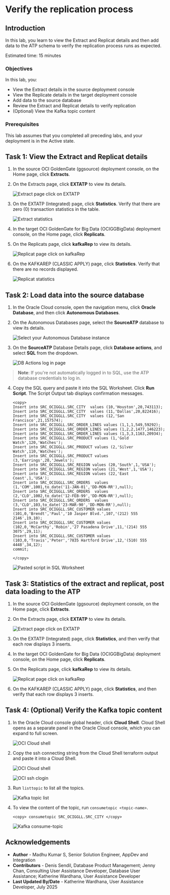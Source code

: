 # Verify the replication process

## Introduction

In this lab, you learn to view the Extract and Replicat details and then add data to the ATP schema to verify the replication process runs as expected.

Estimated time: 15 minutes

### Objectives

In this lab, you:
* View the Extract details in the source deployment console
* View the Replicate details in the target deployment console
* Add data to the source database
* Review the Extract and Replicat details to verify replication
* (Optional) View the Kafka topic content


### Prerequisites

This lab assumes that you completed all preceding labs, and your deployment is in the Active state.

## Task 1: View the Extract and Replicat details

1. In the source OCI GoldenGate (ggsource) deployment console, on the Home page, click **Extracts**. 

2. On the Extracts page, click **EXTATP** to view its details.

     ![Extract page click on EXTATP](images/01-02-click-on-extract.png " ")

3. On the EXTATP (Integrated) page, click **Statistics**. Verify that there are zero (0) transaction statistics in the table.

     ![Extract statistics](images/01-03-extract-statistics-pre-status.png " ") 

4. In the target OCI GoldenGate for Big Data (OCIGGBigData) deployment console, on the Home page, click **Replicats**.

5. On the Replicats page, click **kafkaRep** to view its details.

    ![Replicat page click on kafkaRep](images/01-05-click-on-replicat.png " ")

6. On the KAFKAREP (CLASSIC APPLY) page, click **Statistics**. Verify that there are no records displayed.

    ![Replicat statistics](images/01-06-replicat-statistics-pre-status.png " ")

## Task 2: Load data into the source database

1. In the Oracle Cloud console, open the navigation menu, click **Oracle Database**, and then click **Autonomous Databases**.

2. On the Autonomous Databases page, select the **SourceATP** database to view its details.

    ![Select your Autonomous Database instance](./images/02-02-atp-source-page.png " ")

3. On the **SourceATP** Database Details page, click **Database actions**, and select **SQL** from the dropdown.

    ![DB Actions log in page](./images/02-03-atp-db-options.png " ")

 > **Note**: If you're not automatically logged in to SQL, use the ATP database credentials to log in.

4.  Copy the SQL query and paste it into the SQL Worksheet. Click **Run Script**. The Script Output tab displays confirmation messages.

    ```
    <copy>
    Insert into SRC_OCIGGLL.SRC_CITY  values (10,'Houston',20,743113);
    Insert into SRC_OCIGGLL.SRC_CITY  values (11,'Dallas',20,822416);
    Insert into SRC_OCIGGLL.SRC_CITY  values (12,'San Francisco',21,157574);
    Insert into SRC_OCIGGLL.SRC_ORDER_LINES values (1,1,1,549,59292);
    Insert into SRC_OCIGGLL.SRC_ORDER_LINES values (1,2,2,1477,146223);
    Insert into SRC_OCIGGLL.SRC_ORDER_LINES values (1,3,3,1163,20934);
    Insert into SRC_OCIGGLL.SRC_PRODUCT values (1,'Gold Watch',120,'Watches');
    Insert into SRC_OCIGGLL.SRC_PRODUCT values (2,'Silver Watch',110,'Watches');
    Insert into SRC_OCIGGLL.SRC_PRODUCT values (3,'Earrings',20,'Jewels');
    Insert into SRC_OCIGGLL.SRC_REGION values (20,'South',1,'USA');
    Insert into SRC_OCIGGLL.SRC_REGION values (21,'West',1,'USA');
    Insert into SRC_OCIGGLL.SRC_REGION values (22,'East Coast',1,'USA');
    Insert into SRC_OCIGGLL.SRC_ORDERS  values (1,'COM',1001,to_date('11-JAN-01','DD-MON-RR'),null);
    Insert into SRC_OCIGGLL.SRC_ORDERS  values (2,'CLO',1002,to_date('12-FEB-99','DD-MON-RR'),null);
    Insert into SRC_OCIGGLL.SRC_ORDERS  values (3,'CLO',103,to_date('23-MAR-90','DD-MON-RR'),null);
    Insert into SRC_OCIGGLL.SRC_CUSTOMER values (101,0,'Brendt','Paul','10 Jasper Blvd.',107,'(212) 555 2146',19,10);
    Insert into SRC_OCIGGLL.SRC_CUSTOMER values (102,0,'McCarthy','Robin','27 Pasadena Drive',11,'(214) 555 3075',29,11);
    Insert into SRC_OCIGGLL.SRC_CUSTOMER values (103,0,'Travis','Peter','7835 Hartford Drive',12,'(510) 555 4448',34,12);
    commit;

    </copy>
    ```
    ![Pasted script in SQL Worksheet](./images/02-04-sql-exec-successful.png " ")

## Task 3: Statistics of the extract and replicat, post data loading to the ATP

1. In the source OCI GoldenGate (ggsource) deployment console, on the Home page, click **Extracts**. 

2. On the Extracts page, click **EXTATP** to view its details.

     ![Extract page click on EXTATP](images/01-02-click-on-extract.png " ")

3. On the EXTATP (Integrated) page, click **Statistics**, and then verify that each row displays 3 inserts.

4. In the target OCI GoldenGate for Big Data (OCIGGBigData) deployment console, on the Home page, click **Replicats**.

5. On the Replicats page, click **kafkaRep** to view its details.

    ![Replicat page click on kafkaRep](images/01-05-click-on-replicat.png " ")

6. On the KAFKAREP (CLASSIC APPLY) page, click **Statistics**, and then verify that each row displays 3 inserts.


## Task 4: (Optional) Verify the Kafka topic content

1. In the Oracle Cloud console global header, click **Cloud Shell**. Cloud Shell opens as a separate panel in the Oracle Cloud console, which you can expand to full screen.

    ![OCI Cloud shell](images/04-01-cloud-shell-page-home.png " ")

2. Copy the ssh connecting string from the Cloud Shell terraform output and paste it into a Cloud Shell.

    ![OCI Cloud shell](images/04-02a-cloud-shell-ssh.png " ")

    ![OCI ssh clogin](images/04-02b-cloud-shell-kafka-server-login.png " ") 
    
3. Run `listtopic` to list all the topics.

    ![Kafka topic list](images/04-03-list-topic.png " ") 

4. To view the content of the topic, run `consumetopic <topic-name>`.
    
    ```
    <copy> consumetopic SRC_OCIGGLL.SRC_CITY </copy>
    ```
    ![Kafka consume-topic](images/04-04-consume-topic.png " ") 


## Acknowledgements
* **Author** - Madhu Kumar S, Senior Solution Engineer, AppDev and Integration
* **Contributors** -  Denis Sendil, Database Product Management; Jenny Chan, Consulting User Assistance Developer, Database User Assistance; Katherine Wardhana, User Assistance Developer
* **Last Updated By/Date** - Katherine Wardhana, User Assistance Developer, July 2025
